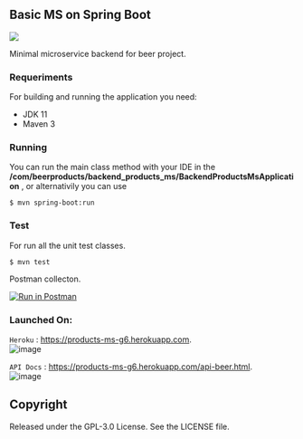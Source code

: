 ## Basic MS on Spring Boot

![](https://img.shields.io/swagger/valid/3.0?specUrl=https%3A%2F%2Fproducts-ms-g6.herokuapp.com%2Fapi-docs)

<p>Minimal microservice backend for beer project.</p>

### Requeriments

For building and running the application you need:

* JDK 11
* Maven 3

### Running

You can run the main class method with your IDE in the **/com/beerproducts/backend_products_ms/BackendProductsMsApplication** , or alternativily you can use

`$ mvn spring-boot:run`

### Test

For run all the unit test classes.

`$ mvn test`

Postman collecton.

[![Run in Postman](https://run.pstmn.io/button.svg)](https://www.postman.com/kuromicho/workspace/backend-ms-spring)

### Launched On: 

`Heroku` : <https://products-ms-g6.herokuapp.com>.
</br>
![image](https://drive.google.com/uc?export=view&id=1UmuIELZ7rLJDYvyzIbtniZT_AzSdznmR)
</br>

`API Docs` : <https://products-ms-g6.herokuapp.com/api-beer.html>.
</br>
![image](https://drive.google.com/uc?export=view&id=1mkvgBGIkzhDsVsaxCGhODp3hDtf1CYkE)
</br>

## Copyright

Released under the GPL-3.0 License. See the LICENSE file.
